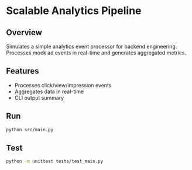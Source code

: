 # Scalable Analytics Pipeline

## Overview
Simulates a simple analytics event processor for backend engineering. Processes mock ad events in real-time and generates aggregated metrics.

## Features
- Processes click/view/impression events
- Aggregates data in real-time
- CLI output summary

## Run
```bash
python src/main.py
```

## Test
```bash
python -m unittest tests/test_main.py
```
